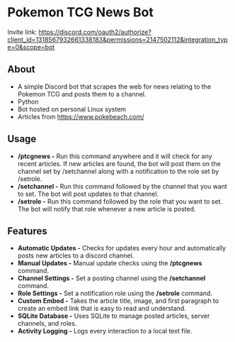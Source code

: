 # Pokemon TCG News Bot

Invite link: https://discord.com/oauth2/authorize?client_id=1318567932661338183&permissions=2147502112&integration_type=0&scope=bot

## About

- A simple Discord bot that scrapes the web for news relating to the Pokemon TCG and posts them to a channel.
- Python
- Bot hosted on personal Linux system
- Articles from https://www.pokebeach.com/

## Usage

- **/ptcgnews -** Run this command anywhere and it will check for any recent articles. If new articles are found, the bot will post them on the channel set by /setchannel along with a notification to the role set by /setrole.
- **/setchannel -** Run this command followed by the channel that you want to set. The bot will post updates to that channel.
- **/setrole -** Run this command followed by the role that you want to set. The bot will notify that role whenever a new article is posted.

## Features

- **Automatic Updates -** Checks for updates every hour and automatically posts new articles to a discord channel.
- **Manual Updates -** Manual update checks using the **/ptcgnews** command.
- **Channel Settings -** Set a posting channel using the **/setchannel** command.
- **Role Settings -** Set a notification role using the **/setrole** command.
- **Custom Embed -** Takes the article title, image, and first paragraph to create an embed link that is easy to read and understand.
- **SQLite Database -** Uses SQLite to manage posted articles, server channels, and roles.
- **Activity Logging -** Logs every interaction to a local text file.